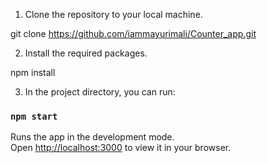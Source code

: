 
1. Clone the repository to your local machine.

git clone https://github.com/iammayurimali/Counter_app.git

2. Install the required packages.

npm install

3. In the project directory, you can run:

### `npm start`

Runs the app in the development mode.\
Open [http://localhost:3000](http://localhost:3000) to view it in your browser.

